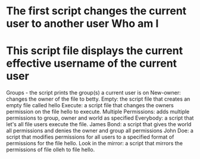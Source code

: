 The first script changes the current user to another user
Who am I
===============================================================================
This script file displays the current effective username of the current user
===============================================================================
Groups - the script prints the group(s) a current user is on
New-owner: changes the owner of the file to betty.
Empty: the script file that creates an empty file called hello
Execute: a script file that changes the owners permission on the file hello to execute.
Multiple Permissions: adds multiple permissions to group, owner and world as specified
Everybody: a script that let's all file users execute the file.
James Bond: a script that gives the world all permissions and denies the owner and group all permissions
John Doe: a script that modifies permissions for all users to a specified format of permissions for the file hello.
Look in the mirror: a script that mirrors the permissions of file olleh to file hello.
